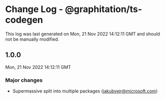 # Change Log - @graphitation/ts-codegen

This log was last generated on Mon, 21 Nov 2022 14:12:11 GMT and should not be manually modified.

<!-- Start content -->

## 1.0.0

Mon, 21 Nov 2022 14:12:11 GMT

### Major changes

- Supermassive split into multiple packages (jakubvejr@microsoft.com)
